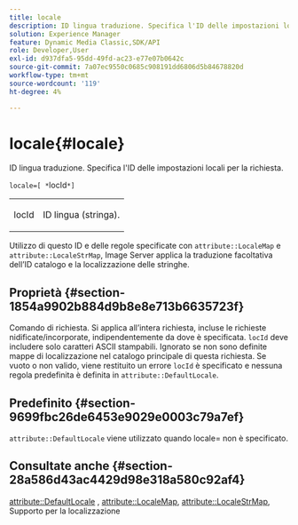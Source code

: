 ```yaml
---
title: locale
description: ID lingua traduzione. Specifica l'ID delle impostazioni locali per la richiesta.
solution: Experience Manager
feature: Dynamic Media Classic,SDK/API
role: Developer,User
exl-id: d937dfa5-95dd-49fd-ac23-e77e07b0642c
source-git-commit: 7a07ec9550c0685c908191dd6806d5b84678820d
workflow-type: tm+mt
source-wordcount: '119'
ht-degree: 4%

---
```


# locale{#locale}

ID lingua traduzione. Specifica l&#39;ID delle impostazioni locali per la richiesta.

`locale=[ *`locId`*]`

<table id="simpletable_C1899AD02C984ED3896B7620916637E7"> 
 <tr class="strow"> 
  <td class="stentry"> <p><span class="codeph"> <span class="varname"> locId</span></span> </p> </td> 
  <td class="stentry"> <p>ID lingua (stringa). </p></td> 
 </tr> 
</table>

Utilizzo di questo ID e delle regole specificate con `attribute::LocaleMap` e `attribute::LocaleStrMap`, Image Server applica la traduzione facoltativa dell’ID catalogo e la localizzazione delle stringhe.

## Proprietà {#section-1854a9902b884d9b8e8e713b6635723f}

Comando di richiesta. Si applica all’intera richiesta, incluse le richieste nidificate/incorporate, indipendentemente da dove è specificata. `locId` deve includere solo caratteri ASCII stampabili. Ignorato se non sono definite mappe di localizzazione nel catalogo principale di questa richiesta. Se vuoto o non valido, viene restituito un errore `locId` è specificato e nessuna regola predefinita è definita in `attribute::DefaultLocale`.

## Predefinito {#section-9699fbc26de6453e9029e0003c79a7ef}

`attribute::DefaultLocale` viene utilizzato quando locale= non è specificato.

## Consultate anche {#section-28a586d43ac4429d98e318a580c92af4}

[attribute::DefaultLocale](../../../../../is-api/image-catalog/image-serving-api-ref/c-image-catalog-reference/c-attributes-reference/r-defaultlocale.md#reference-69462ad9923f464f80c2c012342a6b6b) , [attribute::LocaleMap](../../../../../is-api/image-catalog/image-serving-api-ref/c-image-catalog-reference/c-attributes-reference/r-localemap.md#reference-49bbf598f8ea47c3a563755cef306318), [attribute::LocaleStrMap](../../../../../is-api/image-catalog/image-serving-api-ref/c-image-catalog-reference/c-attributes-reference/r-localestrmap.md#reference-98c42070a4bc4baf92537132be2b5b1e), Supporto per la localizzazione
